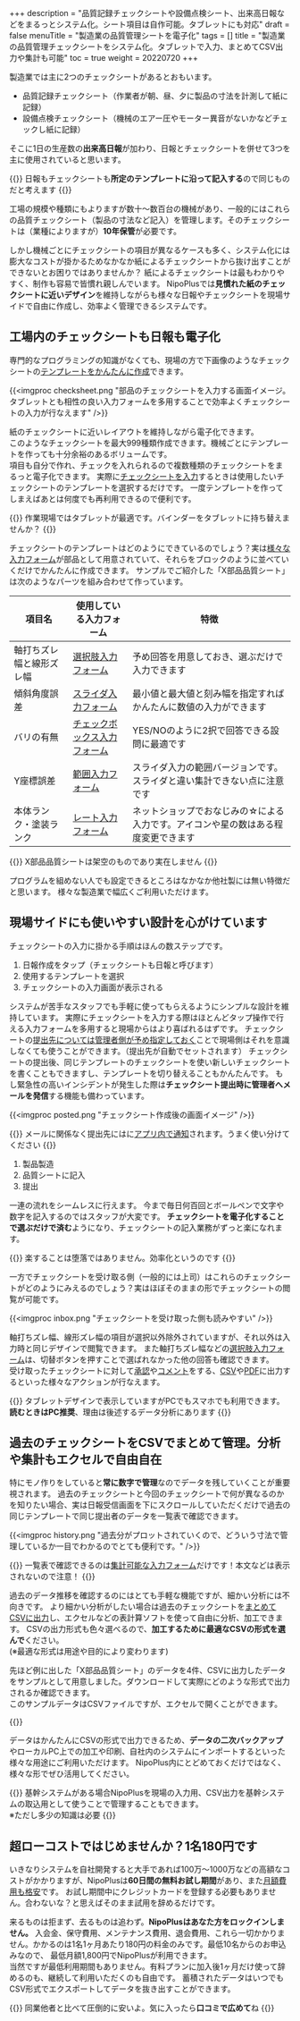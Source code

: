 +++
description = "品質記録チェックシートや設備点検シート、出来高日報などをまるっとシステム化。シート項目は自作可能。タブレットにも対応"
draft = false
menuTitle = "製造業の品質管理シートを電子化"
tags = []
title = "製造業の品質管理チェックシートをシステム化。タブレットで入力、まとめてCSV出力や集計も可能"
toc = true
weight = 20220720
+++


製造業では主に2つのチェックシートがあるとおもいます。

- 品質記録チェックシート（作業者が朝、昼、夕に製品の寸法を計測して紙に記録）
- 設備点検チェックシート（機械のエアー圧やモーター異音がないかなどチェックし紙に記録）

そこに1日の生産数の**出来高日報**が加わり、日報とチェックシートを併せて3つを主に使用されていると思います。

{{<alice pos="right" icon="here">}}
日報もチェックシートも**所定のテンプレートに沿って記入する**ので同じものだと考えます
{{</alice>}}

工場の規模や種類にもよりますが数十〜数百台の機械があり、一般的にはこれらの品質チェックシート（製品の寸法など記入）を管理します。そのチェックシートは（業種によりますが）**10年保管**が必要です。  

しかし機械ごとにチェックシートの項目が異なるケースも多く、システム化には膨大なコストが掛かるためなかなか紙によるチェックシートから抜け出すことができないとお困りではありませんか？
紙によるチェックシートは最もわかりやすく、制作も容易で皆慣れ親しんでいます。
NipoPlusでは**見慣れた紙のチェックシートに近いデザイン**を維持しながらも様々な日報やチェックシートを現場サイドで自由に作成し、効率よく管理できるシステムです。

## 工場内のチェックシートも日報も電子化

専門的なプログラミングの知識がなくても、現場の方で下画像のようなチェックシートの[テンプレートをかんたんに作成](/org/groupsetting/template/make/)できます。

{{<imgproc checksheet.png "部品のチェックシートを入力する画面イメージ。タブレットとも相性の良い入力フォームを多用することで効率よくチェックシートの入力が行なえます" />}}

紙のチェックシートに近いレイアウトを維持しながら電子化できます。  
このようなチェックシートを最大999種類作成できます。機械ごとにテンプレートを作っても十分余裕のあるボリュームです。  
項目も自分で作れ、チェックを入れられるので複数種類のチェックシートをまるっと電子化できます。
実際に[チェックシートを入力](/report/write/write/)するときは使用したいチェックシートのテンプレートを選択するだけです。
一度テンプレートを作ってしまえばあとは何度でも再利用できるので便利です。

{{<alice pos="right" icon="tablet">}}
作業現場ではタブレットが最適です。バインダーをタブレットに持ち替えませんか？
{{</alice>}}

チェックシートのテンプレートはどのようにできているのでしょう？実は[様々な入力フォーム](/org/groupsetting/template/)が部品として用意されていて、それらをブロックのように並べていくだけでかんたんに作成できます。
サンプルでご紹介した「X部品品質シート」は次のようなパーツを組み合わせて作っています。

|項目名|使用している入力フォーム|特徴|
|---|---|---|
|軸打ちズレ幅と線形ズレ幅|[選択肢入力フォーム](/org/groupsetting/template/select/)|予め回答を用意しておき、選ぶだけで入力できます|
|傾斜角度誤差|[スライダ入力フォーム](/org/groupsetting/template/step/)|最小値と最大値と刻み幅を指定すればかんたんに数値の入力ができます|
|バリの有無|[チェックボックス入力フォーム](/org/groupsetting/template/checkbox/)|YES/NOのように2択で回答できる設問に最適です|
|Y座標誤差|[範囲入力フォーム](/org/groupsetting/template/range/)|スライダ入力の範囲バージョンです。スライダと違い集計できない点に注意です|
|本体ランク・塗装ランク|[レート入力フォーム](/org/groupsetting/template/rate/)|ネットショップでおなじみの☆による入力です。アイコンや星の数はある程度変更できます|

{{<alice pos="right" icon="default">}}
X部品品質シートは架空のものであり実在しません
{{</alice>}}

プログラムを組めない人でも設定できるところはなかなか他社製には無い特徴だと思います。
様々な製造業で幅広くご利用いただけます。

## 現場サイドにも使いやすい設計を心がけています

チェックシートの入力に掛かる手順はほんの数ステップです。

1. 日報作成をタップ（チェックシートも日報と呼びます）
1. 使用するテンプレートを選択
1. チェックシートの入力画面が表示される

システムが苦手なスタッフでも手軽に使ってもらえるようにシンプルな設計を維持しています。
実際にチェックシートを入力する際はほとんどタップ操作で行える入力フォームを多用すると現場からはより喜ばれるはずです。
チェックシートの[提出先については管理者側が予め指定しておく](/org/groupsetting/dist/)ことで現場側はそれを意識しなくても使うことができます。（提出先が自動でセットされます）
チェックシートの提出後、同じテンプレートのチェックシートを使い新しいチェックシートを書くこともできますし、テンプレートを切り替えることもかんたんです。
もし緊急性の高いインシデントが発生した際は**チェックシート提出時に管理者へメールを発信**する機能も備わっています。

{{<imgproc posted.png "チェックシート作成後の画面イメージ" />}}

{{<alice pos="right" icon="ok">}}
メールに関係なく提出先にはに[アプリ内で通知](/notice/show/)されます。うまく使い分けてください
{{</alice>}}

1. 製品製造
1. 品質シートに記入
1. 提出

一連の流れをシームレスに行えます。
今まで毎日何百回とボールペンで文字や数字を記入するのではスタッフが大変です。
**チェックシートを電子化することで選ぶだけで済む**ようになり、チェックシートの記入業務がずっと楽になれます。

{{<alice pos="right" icon="here">}}
楽することは堕落ではありません。効率化というのです
{{</alice>}}

一方でチェックシートを受け取る側（一般的には上司）はこれらのチェックシートがどのようにみえるのでしょう？実はほぼそのままの形でチェックシートの閲覧が可能です。

{{<imgproc inbox.png "チェックシートを受け取った側も読みやすい" />}}

軸打ちズレ幅、線形ズレ幅の項目が選択以外除外されていますが、それ以外は入力時と同じデザインで閲覧できます。
また軸打ちズレ幅などの[選択肢入力フォーム](/org/groupsetting/template/select/)は、切替ボタンを押すことで選ばれなかった他の回答も確認できます。  
受け取ったチェックシートに対して[承認](/report/read/state/)や[コメント](/report/read/comment/)をする、[CSV](/report/read/csv/)や[PDF](/report/read/pdf/)に出力するといった様々なアクションが行なえます。

{{<alice pos="right" icon="pc">}}
タブレットデザインで表示していますがPCでもスマホでも利用できます。**読むときはPC推奨**、理由は後述するデータ分析にあります
{{</alice>}}

## 過去のチェックシートをCSVでまとめて管理。分析や集計もエクセルで自由自在

特にモノ作りをしていると**常に数字で管理**なのでデータを残していくことが重要視されます。
過去のチェックシートと今回のチェックシートで何が異なるのかを知りたい場合、実は日報受信画面を下にスクロールしていただくだけで過去の同じテンプレートで同じ提出者のデータを一覧表で確認できます。

{{<imgproc history.png "過去分がプロットされていくので、どういう寸法で管理しているか一目でわかるのでとても便利です。" />}}

{{<alice pos="right" icon="here">}}
一覧表で確認できるのは[集計可能な入力フォーム](/report/totalling/form/)だけです！本文などは表示されないので注意！
{{</alice>}}

過去のデータ推移を確認するのにはとても手軽な機能ですが、細かい分析には不向きです。
より細かい分析がしたい場合は過去のチェックシートを[まとめてCSVに出力](/report/totalling/csv/)し、エクセルなどの表計算ソフトを使って自由に分析、加工できます。
CSVの出力形式も色々選べるので、**加工するために最適なCSVの形式を選んで**ください。  
(※最適な形式は用途や目的により変わります)  

先ほど例に出した「X部品品質シート」のデータを4件、CSVに出力したデータをサンプルとして用意しました。ダウンロードして実際にどのような形式で出力されるか確認できます。  
このサンプルデータはCSVファイルですが、エクセルで開くことができます。

{{<attachments style="orange" />}}

データはかんたんにCSVの形式で出力できるため、**データの二次バックアップ**やローカルPC上での加工や印刷、自社内のシステムにインポートするといった様々な用途にご利用いただけます。
NipoPlus内にとどめておくだけではなく、様々な形でぜひ活用してください。

{{<alice pos="right" icon="here">}}
基幹システムがある場合NipoPlusを現場の入力用、CSV出力を基幹システムの取込用として使うことで管理することもできます。  
※ただし多少の知識は必要
{{</alice>}}

## 超ローコストではじめませんか？1名180円です

いきなりシステムを自社開発すると大手であれば100万〜1000万などの高額なコストがかかりますが、NipoPlusは**60日間の無料お試し期間**があり、また[月額費用も格安](/price/)です。
お試し期間中にクレジットカードを登録する必要もありません。合わないな？と思えばそのまま試用を辞めるだけです。  

来るものは拒まず、去るものは追わず。**NipoPlusはあなた方をロックインしません。**
入会金、保守費用、メンテナンス費用、退会費用、これら一切かかりません。かかるのは1名1ヶ月あたり180円の料金のみです。最低10名からのお申込みなので、
最低月額1,800円でNipoPlusが利用できます。  
当然ですが最低利用期間もありません。有料プランに加入後1ヶ月だけ使って辞めるのも、継続して利用いただくのも自由です。
蓄積されたデータはいつでもCSV形式でエクスポートしてデータを抜き出すことができます。

{{<alice pos="right" icon="please">}}
同業他者と比べて圧倒的に安いよ。気に入ったら**口コミで広めて**ね
{{</alice>}}
